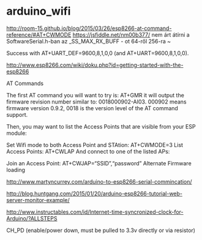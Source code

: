# arduino_wifi
http://room-15.github.io/blog/2015/03/26/esp8266-at-command-reference/#AT+CWMODE
https://jsfiddle.net/nm00b377/
nem árt átírni a SoftwareSerial.h-ban az _SS_MAX_RX_BUFF - ot 64-ről 256-ra
~                                                                                 



Success with AT+UART_DEF=9600,8,1,0,0 (and AT+UART=9600,8,1,0,0).



http://www.esp8266.com/wiki/doku.php?id=getting-started-with-the-esp8266

AT Commands

The first AT command you will want to try is:
AT+GMR
it will output the firmware revision number similar to:
0018000902-AI03.
000902 means firmware version 0.9.2, 0018 is the version level of the AT command support.

Then, you may want to list the Access Points that are visible from your ESP module:

Set Wifi mode to both Access Point and STAtion:
AT+CWMODE=3
List Access Points:
AT+CWLAP
And connect to one of the listed APs:

Join an Access Point:
AT+CWJAP=“SSID”,“password”
Alternate Firmware loading



http://www.martyncurrey.com/arduino-to-esp8266-serial-commincation/

http://blog.huntgang.com/2015/01/20/arduino-esp8266-tutorial-web-server-monitor-example/





http://www.instructables.com/id/Internet-time-syncronized-clock-for-Arduino/?ALLSTEPS

CH_PD (enable/power down, must be pulled to 3.3v directly or via resistor)



